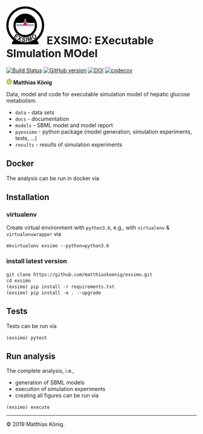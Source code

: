 

<h1><img alt="EXSIMO logo" src="./docs/images/exsimo_logo_200.png" height="100" /> EXSIMO: EXecutable SImulation MOdel</h1>

[![Build Status](https://travis-ci.org/matthiaskoenig/exsimo.svg?branch=develop)](https://travis-ci.org/matthiaskoenig/exsimo)
[![GitHub version](https://badge.fury.io/gh/matthiaskoenig%2Fexsimo.svg)](https://badge.fury.io/gh/matthiaskoenig%2Fexsimo)
[![DOI](https://zenodo.org/badge/230637955.svg)](https://zenodo.org/badge/latestdoi/230637955)
[![codecov](https://codecov.io/gh/matthiaskoenig/exsimo/branch/develop/graph/badge.svg)](https://codecov.io/gh/matthiaskoenig/exsimo)

<b><a href="https://orcid.org/0000-0003-1725-179X" title="https://orcid.org/0000-0003-1725-179X"><img src="./docs/images/orcid.png" height="15"/></a> Matthias König</b>

Data, model and code for executable simulation model of hepatic glucose metabolism.

* `data` - data sets
* `docs` - documentation
* `models` - SBML model and model report
* `pyexsimo` - python package (model generation, simulation experiments, tests, ...)
* `results` - results of simulation experiments 

## Docker
The analysis can be run in docker via


## Installation

### virtualenv
Create virtual environment with `python3.6`, e.g., with `virtualenv` & `virtualenvwrapper` via
```
mkvirtualenv exsimo --python=python3.6
```

### install latest version
```
git clone https://github.com/matthiaskoenig/exsimo.git
cd exsimo
(exsimo) pip install -r requirements.txt
(exsimo) pip install -e . --upgrade
```
## Tests
Tests can be run via
```
(exsimo) pytest
```
## Run analysis
The complete analysis, i.e.,
- generation of SBML models
- execution of simulation experiments
- creating all figures
can be run via
```
(exsimo) execute
```

----
&copy; 2019 Matthias König.